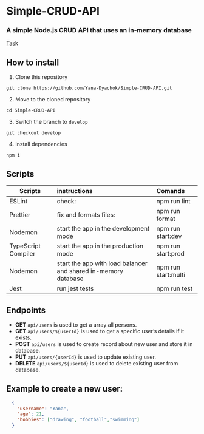 # Simple-CRUD-API
### A simple Node.js CRUD API that uses an in-memory database
[Task](https://github.com/AlreadyBored/nodejs-assignments/blob/main/assignments/crud-api/assignment.md)

## How to install

1.  Clone this repository
```
git clone https://github.com/Yana-Dyachok/Simple-CRUD-API.git
```
2.  Move to the cloned repository
```
cd Simple-CRUD-API
```
3.  Switch the branch to `develop`
```
git checkout develop
```
4.  Install dependencies
```
npm i
```
## Scripts
 Scripts                  |   instructions                         | Comands
--------------------------|:---------------------------------------|:-----------------------------
ESLint                    | check:                                 | npm run lint 
Prettier                  | fix and formats files:                 | npm run format
Nodemon                   | start the app in the development mode  |  npm run start:dev 
TypeScript Compiler       | start the app in the production mode   | npm run start:prod
Nodemon                   | start the app with load balancer and shared in-memory database              | npm run start:multi
Jest                      | run jest tests                         | npm run test

## Endpoints

 - **GET** ```api/users```  is used to get a array all persons.
 - **GET** ```api/users/${userId}``` is used to get a specific user’s details if it exists.
 - **POST** ```api/users```  is used to create record about new user and store it in database.
 - **PUT** ```api/users/{userId}```  is used to update existing user.
 - **DELETE** ```api/users/${userId}```  is used to delete existing user from database.

## Example to create a new user:

```JSON
  {
    "username": "Yana",
    "age": 21,
    "hobbies": ["drawing", "football","swimming"]
  }
```